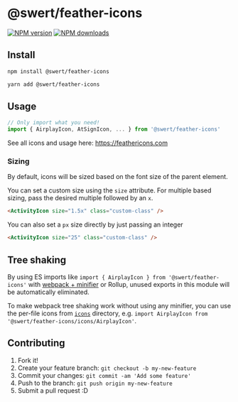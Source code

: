 # @swert/feather-icons

[![NPM version](https://img.shields.io/npm/v/@swert/feather-icons.svg?style=flat)](https://npmjs.com/package/@swert/feather-icons) [![NPM downloads](https://img.shields.io/npm/dm/@swert/feather-icons.svg?style=flat)](https://npmjs.com/package/@swert/feather-icons)

## Install

```bash
npm install @swert/feather-icons
```

```bash
yarn add @swert/feather-icons
```
## Usage

```js
// Only import what you need!
import { AirplayIcon, AtSignIcon, ... } from '@swert/feather-icons'
```

See all icons and usage here: <https://feathericons.com>

### Sizing

By default, icons will be sized based on the font size of the parent element.

You can set a custom size using the `size` attribute.
For multiple based sizing, pass the desired multiple followed by an `x`.

```html
<ActivityIcon size="1.5x" class="custom-class" />
```

You can also set a `px` size directly by just passing an integer

```html
<ActivityIcon size="25" class="custom-class" />
```

## Tree shaking

By using ES imports like `import { AirplayIcon } from '@swert/feather-icons'` with [webpack + minifier](https://webpack.js.org/guides/tree-shaking/#minify-the-output) or Rollup, unused exports in this module will be automatically eliminated.

To make webpack tree shaking work without using any minifier, you can use the per-file icons from [`icons`](https://unpkg.com/vue-feather-icons/icons/) directory, e.g. `import AirplayIcon from '@swert/feather-icons/icons/AirplayIcon'`.

## Contributing

1. Fork it!
2. Create your feature branch: `git checkout -b my-new-feature`
3. Commit your changes: `git commit -am 'Add some feature'`
4. Push to the branch: `git push origin my-new-feature`
5. Submit a pull request :D
